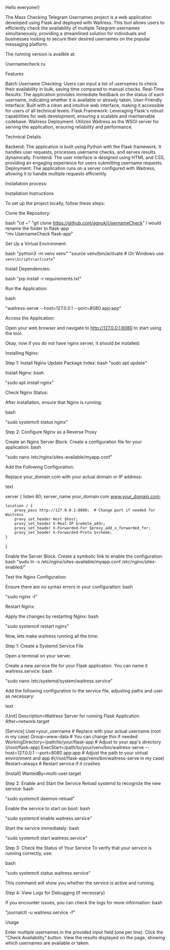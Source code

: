 Hello everyone!)

The Mass Checking Telegram Usernames project is a web application developed using Flask and deployed with Waitress. This tool allows users to efficiently check the availability of multiple Telegram usernames simultaneously, providing a streamlined solution for individuals and businesses looking to secure their desired usernames on the popular messaging platform.

The running version is availble at:

Usernamecheck.ru

Features

Batch Username Checking: Users can input a list of usernames to check their availability in bulk, saving time compared to manual checks.
Real-Time Results: The application provides immediate feedback on the status of each username, indicating whether it is available or already taken.
User-Friendly Interface: Built with a clean and intuitive web interface, making it accessible for users of all technical levels.
Flask Framework: Leveraging Flask's robust capabilities for web development, ensuring a scalable and maintainable codebase.
Waitress Deployment: Utilizes Waitress as the WSGI server for serving the application, ensuring reliability and performance.

Technical Details

Backend: The application is built using Python with the Flask framework. It handles user requests, processes username checks, and serves results dynamically.
Frontend: The user interface is designed using HTML and CSS, providing an engaging experience for users submitting username requests.
Deployment: The application runs on a server configured with Waitress, allowing it to handle multiple requests efficiently.

Installation process:

Installation Instructions

To set up the project locally, follow these steps:

Clone the Repository:

bash
"cd ~"
"git clone https://github.com/agnuk/UsernameCheck"
I would rename the folder to flask-app   
"mv UsernameCheck flask-app"

Set Up a Virtual Environment:

bash
"python3 -m venv venv"
"source venv/bin/activate  # On Windows use `venv\Scripts\activate`"


Install Dependencies:

bash
"pip install -r requirements.txt"

Run the Application:

bash

"waitress-serve --host=127.0.0.1 --port=8080 app:app"

Access the Application:

Open your web browser and navigate to http://127.0.0.1:8080 to start using the tool.

Okay, now if you do not have nginx server, it should be installed:


Installing Nginx:

Step 1: Install Nginx
Update Package Index:
bash
"sudo apt update"

Install Nginx:
bash

"sudo apt install nginx"

Check Nginx Status:

After installation, ensure that Nginx is running:

bash

"sudo systemctl status nginx"

Step 2: Configure Nginx as a Reverse Proxy

Create an Nginx Server Block:
Create a configuration file for your application:
bash

"sudo nano /etc/nginx/sites-available/myapp.conf"

Add the Following Configuration:

Replace your_domain.com with your actual domain or IP address:

text

server {
    listen 80;
    server_name your_domain.com www.your_domain.com;

    location / {
        proxy_pass http://127.0.0.1:8080;  # Change port if needed for Waitress
        proxy_set_header Host $host;
        proxy_set_header X-Real-IP $remote_addr;
        proxy_set_header X-Forwarded-For $proxy_add_x_forwarded_for;
        proxy_set_header X-Forwarded-Proto $scheme;
    }
}

Enable the Server Block:
Create a symbolic link to enable the configuration:
bash
"sudo ln -s /etc/nginx/sites-available/myapp.conf /etc/nginx/sites-enabled/"

Test the Nginx Configuration:

Ensure there are no syntax errors in your configuration:
bash

"sudo nginx -t"

Restart Nginx:

Apply the changes by restarting Nginx:
bash

"sudo systemctl restart nginx"


Now, lets make waitress running all the time:

Step 1: Create a Systemd Service File

Open a terminal on your server.

Create a new service file for your Flask application. You can name it waitress.service:
bash

"sudo nano /etc/systemd/system/waitress.service"

Add the following configuration to the service file, adjusting paths and user as necessary:

text

[Unit]
Description=Waitress Server for running Flask Application
After=network.target

[Service]
User=your_username          # Replace with your actual username (root in my case)
Group=www-data              # You can change this if needed
WorkingDirectory=/path/to/your/flask-app  # Adjust to your app's directory  (/root/flask-app)
ExecStart=/path/to/your/venv/bin/waitress-serve --host=127.0.0.1 --port=8080 app:app  # Adjust the path to your virtual environment and app
#(/root/flask-app/venv/bin/waitress-serve in my case)
Restart=always               # Restart service if it crashes

[Install]
WantedBy=multi-user.target




Step 2: Enable and Start the Service
Reload systemd to recognize the new service:
bash

"sudo systemctl daemon-reload"

Enable the service to start on boot:
bash

"sudo systemctl enable waitress.service"

Start the service immediately:
bash

"sudo systemctl start waitress.service"


Step 3: Check the Status of Your Service
To verify that your service is running correctly, use:

bash

"sudo systemctl status waitress.service"

This command will show you whether the service is active and running.

Step 4: View Logs for Debugging (if necessary)

If you encounter issues, you can check the logs for more information:
bash

"journalctl -u waitress.service -f"


Usage

Enter multiple usernames in the provided input field (one per line).
Click the "Check Availability" button.
View the results displayed on the page, showing which usernames are available or taken.
